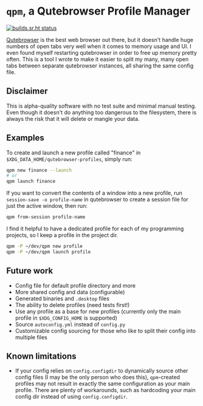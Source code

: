 # `qpm`, a Qutebrowser Profile Manager

[![builds.sr.ht status](https://builds.sr.ht/~pvsr/qpm.svg)](https://builds.sr.ht/~pvsr/qpm?)

[Qutebrowser](https://github.com/qutebrowser/qutebrowser) is the best web
browser out there, but it doesn't handle huge numbers of open tabs very well
when it comes to memory usage and UI. I even found myself restarting qutebrowser
in order to free up memory pretty often. This is a tool I wrote to make it
easier to split my many, many open tabs between separate qutebrowser instances,
all sharing the same config file.

## Disclaimer
This is alpha-quality software with no test suite and minimal manual testing.
Even though it doesn't do anything too dangerous to the filesystem, there is
always the risk that it will delete or mangle your data.

## Examples

To create and launch a new profile called "finance" in
`$XDG_DATA_HOME/qutebrowser-profiles`, simply run:
```bash
qpm new finance --launch
# or
qpm launch finance
```

If you want to convert the contents of a window into a new profile, run
`session-save -o profile-name` in qutebrowser to create a session file for just
the active window, then run:
```bash
qpm from-session profile-name
```

I find it helpful to have a dedicated profile for each of my programming
projects, so I keep a profile in the project dir.
```bash
qpm -P ~/dev/qpm new profile
qpm -P ~/dev/qpm launch profile
```

## Future work
- Config file for default profile directory and more
- More shared config and data (configurable)
- Generated binaries and `.desktop` files
- The ability to delete profiles (need tests first!)
- Use any profile as a base for new profiles (currently only the main profile in
  `$XDG_CONFIG_HOME` is supported)
- Source `autoconfig.yml` instead of `config.py`
- Customizable config sourcing for those who like to split their config into
  multiple files

## Known limitations
- If your config relies on `config.configdir` to dynamically source other config
  files (I may be the only person who does this), `qpm`-created profiles may not
  result in exactly the same configuration as your main profile. There are
  plenty of workarounds, such as hardcoding your main config dir instead of
  using `config.configdir`.
